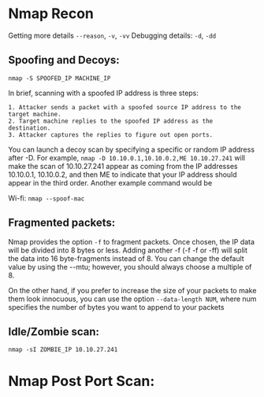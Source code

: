 # Nmap Recon
Getting more details ```--reason```, ```-v```, ```-vv```
Debugging details: ```-d```, ```-dd```

## Spoofing and Decoys:
```nmap -S SPOOFED_IP MACHINE_IP```

In brief, scanning with a spoofed IP address is three steps:

    1. Attacker sends a packet with a spoofed source IP address to the target machine.
    2. Target machine replies to the spoofed IP address as the destination.
    3. Attacker captures the replies to figure out open ports.

You can launch a decoy scan by specifying a specific or random IP address after -D. For example, ```nmap -D 10.10.0.1,10.10.0.2,ME 10.10.27.241``` will make the scan of 10.10.27.241 appear as coming from the IP addresses 10.10.0.1, 10.10.0.2, and then ME to indicate that your IP address should appear in the third order. Another example command would be 

Wi-fi:
```nmap --spoof-mac```

## Fragmented packets:
Nmap provides the option ```-f``` to fragment packets. Once chosen, the IP data will be divided into 8 bytes or less. Adding another -f (-f -f or -ff) will split the data into 16 byte-fragments instead of 8. You can change the default value by using the --mtu; however, you should always choose a multiple of 8.

On the other hand, if you prefer to increase the size of your packets to make them look innocuous, you can use the option ```--data-length NUM```, where num specifies the number of bytes you want to append to your packets

## Idle/Zombie scan:

```nmap -sI ZOMBIE_IP 10.10.27.241```

# Nmap Post Port Scan:

